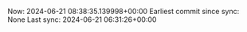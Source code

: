 Now: 2024-06-21 08:38:35.139998+00:00 Earliest commit since sync: None Last sync: 2024-06-21 06:31:26+00:00
